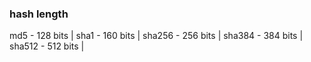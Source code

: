 
### hash length
md5 - 128 bits | sha1 - 160 bits | sha256 - 256 bits |  sha384 - 384 bits |  sha512 - 512 bits | 